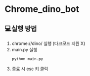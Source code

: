 # Chrome_dino_bot
## 💻실행 방법
1. chrome://dino/ 실행 (다크모드 지원 X)
2. main.py 실행
    ```
   python main.py
   ```
3. 종료 시 esc 키 클릭
